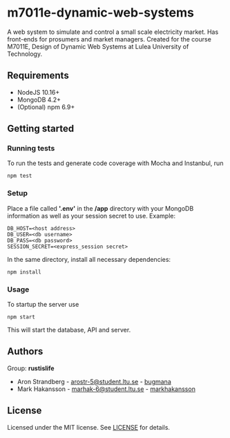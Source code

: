 # m7011e-dynamic-web-systems
A web system to simulate and control a small scale electricity market. Has front-ends for prosumers and market managers. Created for the course M7011E, Design of Dynamic Web Systems at Lulea University of Technology.

## Requirements
* NodeJS 10.16+
* MongoDB 4.2+
* (Optional) npm 6.9+

## Getting started
### Running tests
To run the tests and generate code coverage with Mocha and Instanbul, run
```
npm test
```

### Setup
Place a file called **'.env'** in the **/app** directory with your
MongoDB information as well as your session secret to use. Example:
```
DB_HOST=<host address>
DB_USER=<db username>
DB_PASS=<db password>
SESSION_SECRET=<express_session secret>
```
In the same directory, install all necessary dependencies:
```
npm install
```
### Usage
To startup the server use
```
npm start
```
This will start the database, API and server.

## Authors
Group: **rustislife**
* Aron Strandberg - arostr-5@student.ltu.se - [bugmana](https://github.com/dynematic)
* Mark Hakansson - marhak-6@student.ltu.se - [markhakansson](https://github.com/markhakansson)

## License
Licensed under the MIT license. See [LICENSE](LICENSE) for details.
